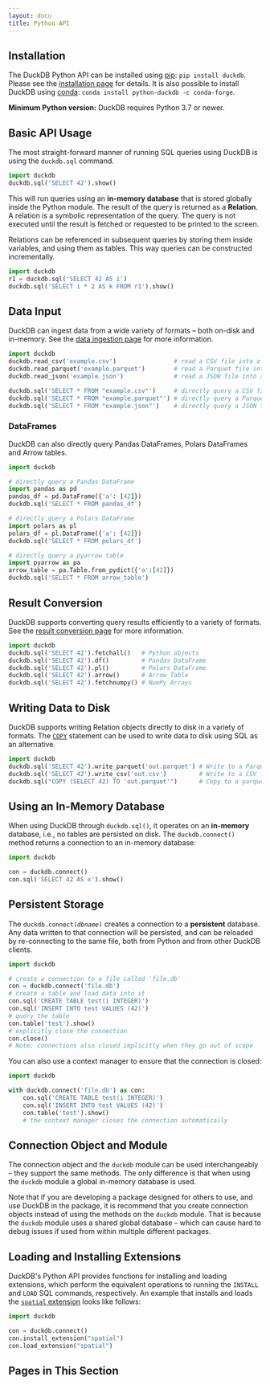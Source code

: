 ```yaml
---
layout: docu
title: Python API
---
```


## Installation

The DuckDB Python API can be installed using [pip](https://pip.pypa.io): `pip install duckdb`. Please see the [installation page](../../installation?environment=python) for details. It is also possible to install DuckDB using [conda](https://docs.conda.io): `conda install python-duckdb -c conda-forge`.

**Minimum Python version:** DuckDB requires Python 3.7 or newer.

## Basic API Usage

The most straight-forward manner of running SQL queries using DuckDB is using the `duckdb.sql` command.

```python
import duckdb
duckdb.sql('SELECT 42').show()
```

This will run queries using an **in-memory database** that is stored globally inside the Python module. The result of the query is returned as a **Relation**. A relation is a symbolic representation of the query. The query is not executed until the result is fetched or requested to be printed to the screen.

Relations can be referenced in subsequent queries by storing them inside variables, and using them as tables. This way queries can be constructed incrementally.

```python
import duckdb
r1 = duckdb.sql('SELECT 42 AS i')
duckdb.sql('SELECT i * 2 AS k FROM r1').show()
```

## Data Input

DuckDB can ingest data from a wide variety of formats – both on-disk and in-memory. See the [data ingestion page](data_ingestion) for more information.

```python
import duckdb
duckdb.read_csv('example.csv')                # read a CSV file into a Relation
duckdb.read_parquet('example.parquet')        # read a Parquet file into a Relation
duckdb.read_json('example.json')              # read a JSON file into a Relation

duckdb.sql('SELECT * FROM "example.csv"')     # directly query a CSV file
duckdb.sql('SELECT * FROM "example.parquet"') # directly query a Parquet file
duckdb.sql('SELECT * FROM "example.json"')    # directly query a JSON file
```

### DataFrames

DuckDB can also directly query Pandas DataFrames, Polars DataFrames and Arrow tables. 

```python
import duckdb

# directly query a Pandas DataFrame
import pandas as pd
pandas_df = pd.DataFrame({'a': [42]})
duckdb.sql('SELECT * FROM pandas_df')

# directly query a Polars DataFrame
import polars as pl
polars_df = pl.DataFrame({'a': [42]})
duckdb.sql('SELECT * FROM polars_df')

# directly query a pyarrow table
import pyarrow as pa
arrow_table = pa.Table.from_pydict({'a':[42]})
duckdb.sql('SELECT * FROM arrow_table')
```

## Result Conversion

DuckDB supports converting query results efficiently to a variety of formats. See the [result conversion page](result_conversion) for more information.

```python
import duckdb
duckdb.sql('SELECT 42').fetchall()   # Python objects
duckdb.sql('SELECT 42').df()         # Pandas DataFrame
duckdb.sql('SELECT 42').pl()         # Polars DataFrame
duckdb.sql('SELECT 42').arrow()      # Arrow Table
duckdb.sql('SELECT 42').fetchnumpy() # NumPy Arrays
```

## Writing Data to Disk

DuckDB supports writing Relation objects directly to disk in a variety of formats. The [`COPY`](../../sql/statements/copy) statement can be used to write data to disk using SQL as an alternative.

```python
import duckdb
duckdb.sql('SELECT 42').write_parquet('out.parquet') # Write to a Parquet file
duckdb.sql('SELECT 42').write_csv('out.csv')         # Write to a CSV file
duckdb.sql("COPY (SELECT 42) TO 'out.parquet'")      # Copy to a parquet file
```

## Using an In-Memory Database

When using DuckDB through `duckdb.sql()`, it operates on an **in-memory** database, i.e., no tables are persisted on disk.
The `duckdb.connect()` method returns a connection to an in-memory database:

```python
import duckdb

con = duckdb.connect()
con.sql('SELECT 42 AS x').show()
```

## Persistent Storage

The `duckdb.connect(`*`dbname`*`)` creates a connection to a **persistent** database.
Any data written to that connection will be persisted, and can be reloaded by re-connecting to the same file, both from Python and from other DuckDB clients.

```python
import duckdb

# create a connection to a file called 'file.db'
con = duckdb.connect('file.db')
# create a table and load data into it
con.sql('CREATE TABLE test(i INTEGER)')
con.sql('INSERT INTO test VALUES (42)')
# query the table
con.table('test').show()
# explicitly close the connection
con.close()
# Note: connections also closed implicitly when they go out of scope
```

You can also use a context manager to ensure that the connection is closed:

```python
import duckdb

with duckdb.connect('file.db') as con:
    con.sql('CREATE TABLE test(i INTEGER)')
    con.sql('INSERT INTO test VALUES (42)')
    con.table('test').show()
    # the context manager closes the connection automatically
```

## Connection Object and Module

The connection object and the `duckdb` module can be used interchangeably – they support the same methods. The only difference is that when using the `duckdb` module a global in-memory database is used.

Note that if you are developing a package designed for others to use, and use DuckDB in the package, it is recommend that you create connection objects instead of using the methods on the `duckdb` module. That is because the `duckdb` module uses a shared global database – which can cause hard to debug issues if used from within multiple different packages.

## Loading and Installing Extensions

DuckDB's Python API provides functions for installing and loading extensions, which perform the equivalent operations to running the `INSTALL` and `LOAD` SQL commands, respectively. An example that installs and loads the [`spatial` extension](../../extensions/spatial) looks like follows:

```py
import duckdb

con = duckdb.connect()
con.install_extension("spatial")
con.load_extension("spatial")
```

## Pages in This Section
